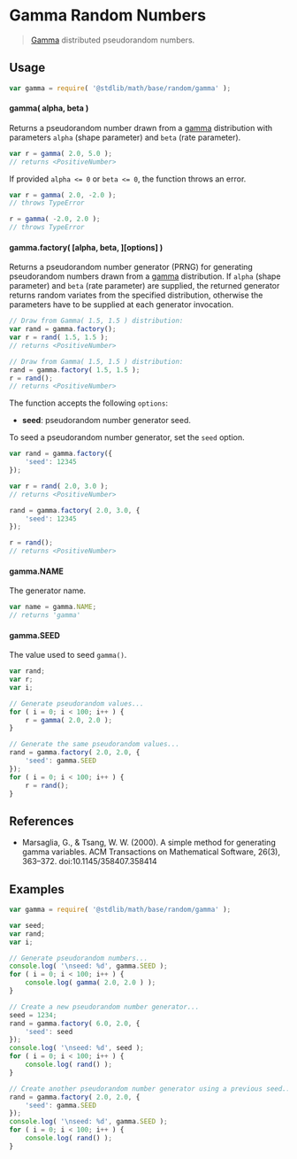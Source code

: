 # Gamma Random Numbers

> [Gamma][gamma] distributed pseudorandom numbers.


<!-- <usage> -->

## Usage

``` javascript
var gamma = require( '@stdlib/math/base/random/gamma' );
```

#### gamma( alpha, beta )

Returns a pseudorandom number drawn from a [gamma][gamma] distribution with parameters `alpha` (shape parameter) and `beta` (rate parameter).

``` javascript
var r = gamma( 2.0, 5.0 );
// returns <PositiveNumber>
```

If provided `alpha <= 0` or `beta <= 0`, the function throws an error.

``` javascript
var r = gamma( 2.0, -2.0 );
// throws TypeError

r = gamma( -2.0, 2.0 );
// throws TypeError
```

#### gamma.factory( \[alpha, beta, \]\[options\] )

Returns a pseudorandom number generator (PRNG) for generating pseudorandom numbers drawn from a [gamma][gamma] distribution. If `alpha` (shape parameter) and `beta` (rate parameter) are supplied, the returned generator returns random variates from the specified distribution, otherwise the parameters have to be supplied at each generator invocation.

``` javascript
// Draw from Gamma( 1.5, 1.5 ) distribution:
var rand = gamma.factory();
var r = rand( 1.5, 1.5 );
// returns <PositiveNumber>

// Draw from Gamma( 1.5, 1.5 ) distribution:
rand = gamma.factory( 1.5, 1.5 );
r = rand();
// returns <PositiveNumber>
```

The function accepts the following `options`:

* __seed__: pseudorandom number generator seed.

To seed a pseudorandom number generator, set the `seed` option.

``` javascript
var rand = gamma.factory({
    'seed': 12345
});

var r = rand( 2.0, 3.0 );
// returns <PositiveNumber>

rand = gamma.factory( 2.0, 3.0, {
    'seed': 12345
});

r = rand();
// returns <PositiveNumber>
```

#### gamma.NAME

The generator name.

``` javascript
var name = gamma.NAME;
// returns 'gamma'
```

#### gamma.SEED

The value used to seed `gamma()`.

``` javascript
var rand;
var r;
var i;

// Generate pseudorandom values...
for ( i = 0; i < 100; i++ ) {
    r = gamma( 2.0, 2.0 );
}

// Generate the same pseudorandom values...
rand = gamma.factory( 2.0, 2.0, {
    'seed': gamma.SEED
});
for ( i = 0; i < 100; i++ ) {
    r = rand();
}
```

<!-- </usage> -->

<!-- <references> -->

## References

* Marsaglia, G., & Tsang, W. W. (2000). A simple method for generating gamma variables. ACM Transactions on Mathematical Software, 26(3), 363–372. doi:10.1145/358407.358414


<!-- </references> -->


<!-- <examples> -->

## Examples

``` javascript
var gamma = require( '@stdlib/math/base/random/gamma' );

var seed;
var rand;
var i;

// Generate pseudorandom numbers...
console.log( '\nseed: %d', gamma.SEED );
for ( i = 0; i < 100; i++ ) {
    console.log( gamma( 2.0, 2.0 ) );
}

// Create a new pseudorandom number generator...
seed = 1234;
rand = gamma.factory( 6.0, 2.0, {
    'seed': seed
});
console.log( '\nseed: %d', seed );
for ( i = 0; i < 100; i++ ) {
    console.log( rand() );
}

// Create another pseudorandom number generator using a previous seed...
rand = gamma.factory( 2.0, 2.0, {
    'seed': gamma.SEED
});
console.log( '\nseed: %d', gamma.SEED );
for ( i = 0; i < 100; i++ ) {
    console.log( rand() );
}
```

<!-- </examples> -->


<!-- <links> -->

[gamma]: https://en.wikipedia.org/wiki/Gamma_distribution

<!-- </links> -->
